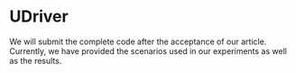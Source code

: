 # UDriver

We will submit the complete code after the acceptance of our article. Currently, we have provided the scenarios used in our experiments as well as the results.
